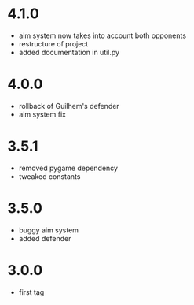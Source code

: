 # 4.1.0
- aim system now takes into account both opponents
- restructure of project
- added documentation in util.py

# 4.0.0
- rollback of Guilhem's defender
- aim system fix

# 3.5.1
- removed pygame dependency
- tweaked constants

# 3.5.0
- buggy aim system
- added defender

# 3.0.0
- first tag